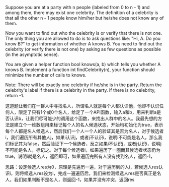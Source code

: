Suppose you are at a party with n people (labeled from 0 to n - 1) and among them, there may exist one celebrity. The definition of a celebrity is that all the other n - 1 people know him/her but he/she does not know any of them.

Now you want to find out who the celebrity is or verify that there is not one. The only thing you are allowed to do is to ask questions like: "Hi, A. Do you know B?" to get information of whether A knows B. You need to find out the celebrity (or verify there is not one) by asking as few questions as possible (in the asymptotic sense).

You are given a helper function bool knows(a, b) which tells you whether A knows B. Implement a function int findCelebrity(n), your function should minimize the number of calls to knows.

Note: There will be exactly one celebrity if he/she is in the party. Return the celebrity's label if there is a celebrity in the party. If there is no celebrity, return -1.

这道题让我们在一群人中寻找名人，所谓名人就是每个人都认识他，他却不认识任何人，限定了只有1个或0个名人，给定了一个API函数，输入a和b，用来判断a是否认识b，让我们尽可能少的调用这个函数，来找出人群中的名人。我最先想的方法是建立个一维数组用来标记每个人的名人候选状态，开始均初始化为true，表示每个人都是名人候选人，然后我们一个人一个人的验证其是否为名人，对于候选者i，我们遍历所有其他人j，如果i认识j，或者j不认识i，说明i不可能是名人，那么我们标记其为false，然后验证下一个候选者，反之如果i不认识j，或者j认识i，说明j不可能是名人，标记之。对于每个候选者i，如果遍历了一圈而其候选者状态仍为true，说明i就是名人，返回即可，如果遍历完所有人没有找到名人，返回-1，


思路：设定候选人res为0，原理是先遍历一遍，对于遍历到的人i，若候选人res认识i，则将候选人res设为i，完成一遍遍历后，我们来检测候选人res是否真正是名人，我们如果判断不是名人，则返回-1，如果并没有冲突，返回res
